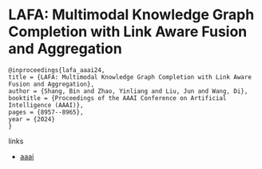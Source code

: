 # LAFA: Multimodal Knowledge Graph Completion with Link Aware Fusion and Aggregation

```
@inproceedings{lafa_aaai24,
title = {LAFA: Multimodal Knowledge Graph Completion with Link Aware Fusion and Aggregation},
author = {Shang, Bin and Zhao, Yinliang and Liu, Jun and Wang, Di},
booktitle = {Proceedings of the AAAI Conference on Artificial Intelligence (AAAI)},
pages = {8957--8965},
year = {2024}
}
```

links
- [aaai](https://ojs.aaai.org/index.php/AAAI/article/view/28744)
